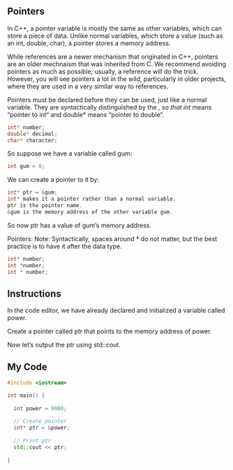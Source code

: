## Pointers

In C++, a pointer variable is mostly the same as other variables, which can store a piece of data. Unlike normal variables, which store a value (such as an int, double, char), a pointer stores a memory address.

While references are a newer mechanism that originated in C++, pointers are an older mechnaism that was inherited from C. We recommend avoiding pointers as much as possible; usually, a reference will do the trick. However, you will see pointers a lot in the wild, particularly in older projects, where they are used in a very similar way to references.

Pointers must be declared before they can be used, just like a normal variable. They are syntactically distinguished by the *, so that int* means “pointer to int“ and double* means “pointer to double“.
```c++
int* number;
double* decimal;
char* character;
```
So suppose we have a variable called gum:
```c++
int gum = 8;
```
We can create a pointer to it by:
```c++
int* ptr = &gum;
int* makes it a pointer rather than a normal variable.
ptr is the pointer name.
&gum is the memory address of the other variable gum.
```
So now ptr has a value of gum‘s memory address.

Pointers:
Note: Syntactically, spaces around * do not matter, but the best practice is to have it after the data type.
```c++
int* number;
int *number;
int * number;
```
## Instructions

In the code editor, we have already declared and initialized a variable called power.

Create a pointer called ptr that points to the memory address of power.

Now let’s output the ptr using std::cout.

## My Code
```c++
#include <iostream>

int main() {
  
  int power = 9000;
  
  // Create pointer
  int* ptr = &power;
  
  // Print ptr
  std::cout << ptr;
  
}
```
